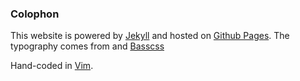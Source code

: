 ### Colophon
This website is powered by [Jekyll](http://jekyllrb.com/) and hosted on [Github Pages](https://github.com/mrzool/mrzool.github.io). The typography comes from    and [Basscss](http://www.basscss.com/)  

Hand-coded in [Vim](http://www.vim.org/).
